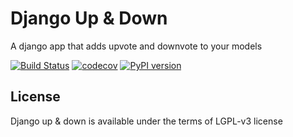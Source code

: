 # Django Up & Down

A django app that adds upvote and downvote to your models


[![Build Status](https://travis-ci.org/luxcem/django_und.svg?branch=master)](https://travis-ci.org/luxcem/django-und)
[![codecov](https://codecov.io/gh/luxcem/django_und/branch/master/graph/badge.svg)](https://codecov.io/gh/luxcem/django-und)
[![PyPI version](https://badge.fury.io/py/django-und.svg)](https://badge.fury.io/py/django-und)


## License

Django up & down is available under the terms of LGPL-v3 license
